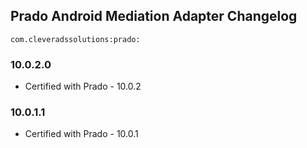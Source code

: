 ## Prado Android Mediation Adapter Changelog
`com.cleveradssolutions:prado:`

### 10.0.2.0
- Certified with Prado - 10.0.2

### 10.0.1.1
- Certified with Prado - 10.0.1

